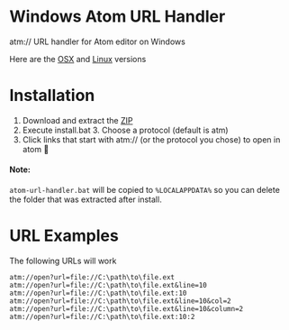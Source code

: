 # Windows Atom URL Handler
atm:// URL handler for Atom editor on Windows

Here are the [OSX](https://github.com/WizardOfOgz/atom-handler) and [Linux](https://github.com/eclemens/atom-url-handler) versions

# Installation

  1. Download and extract the [ZIP](https://github.com/UziTech/atom-url-handler/archive/master.zip)
  2. Execute install.bat
	3. Choose a protocol (default is atm)
  4. Click links that start with atm:// (or the protocol you chose) to open in atom :tada:

#### Note:

`atom-url-handler.bat` will be copied to `%LOCALAPPDATA%` so you can delete the folder that was extracted after install.

# URL Examples

The following URLs will work

```
atm://open?url=file://C:\path\to\file.ext
atm://open?url=file://C:\path\to\file.ext&line=10
atm://open?url=file://C:\path\to\file.ext:10
atm://open?url=file://C:\path\to\file.ext&line=10&col=2
atm://open?url=file://C:\path\to\file.ext&line=10&column=2
atm://open?url=file://C:\path\to\file.ext:10:2
```

